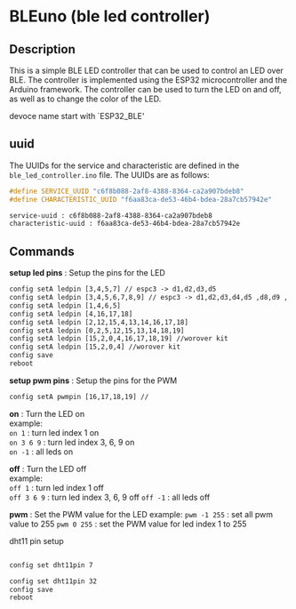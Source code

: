 # BLEuno (ble led controller)

## Description
This is a simple BLE LED controller that can be used to control an LED over BLE. The controller is implemented using the ESP32 microcontroller and the Arduino framework. The controller can be used to turn the LED on and off, as well as to change the color of the LED.

devoce name start with `ESP32_BLE'  


## uuid

The UUIDs for the service and characteristic are defined in the `ble_led_controller.ino` file. The UUIDs are as follows:
```cpp
#define SERVICE_UUID "c6f8b088-2af8-4388-8364-ca2a907bdeb8"
#define CHARACTERISTIC_UUID "f6aa83ca-de53-46b4-bdea-28a7cb57942e"
```

```txt
service-uuid : c6f8b088-2af8-4388-8364-ca2a907bdeb8
characteristic-uuid : f6aa83ca-de53-46b4-bdea-28a7cb57942e
```


## Commands

**setup led pins** : Setup the pins for the LED  

```txt
config setA ledpin [3,4,5,7] // espc3 -> d1,d2,d3,d5 
config setA ledpin [3,4,5,6,7,8,9] // espc3 -> d1,d2,d3,d4,d5 ,d8,d9 , (d4,d9) 는 부팅시 사용하므로 사용에 주의
config setA ledpin [1,4,6,5] 
config setA ledpin [4,16,17,18] 
config setA ledpin [2,12,15,4,13,14,16,17,18] 
config setA ledpin [0,2,5,12,15,13,14,18,19] 
config setA ledpin [15,2,0,4,16,17,18,19] //worover kit
config setA ledpin [15,2,0,4] //worover kit
config save
reboot
```

**setup pwm pins** : Setup the pins for the PWM  
```txt
config setA pwmpin [16,17,18,19] //
```


**on** : Turn the LED on   
example:    
`on 1` : turn led index 1 on  
`on 3 6 9` : turn led index 3, 6, 9 on  
`on -1` : all leds on  

**off** : Turn the LED off  
example:  
`off 1` : turn led index 1 off  
`off 3 6 9` : turn led index 3, 6, 9 off 
`off -1` : all leds off  

**pwm** : Set the PWM value for the LED
example:
`pwm -1 255` : set all pwm value to 255
`pwm 0 255` : set the PWM value for led index 1 to 255

dht11 pin setup
```txt

config set dht11pin 7

config set dht11pin 32
config save
reboot
```

